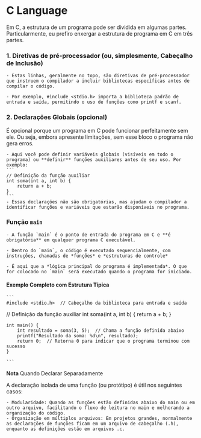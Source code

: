 # C Language

 Em C, a estrutura de um programa pode ser dividida em algumas partes. Particularmente, eu prefiro enxergar a estrutura de programa em C em três partes.

### 1. Diretivas de pré-processador (ou, simplesmente, Cabeçalho de Inclusão)

    - Estas linhas, geralmente no topo, são diretivas de pré-processador que instruem o compilador a incluir bibliotecas específicas antes de compilar o código.

    - Por exemplo, #include <stdio.h> importa a biblioteca padrão de entrada e saída, permitindo o uso de funções como printf e scanf.

### 2. Declarações Globais (opcional)
É opcional porque um programa em C pode funcionar perfeitamente sem ele. Ou seja, embora apresente limitações, sem esse bloco o programa não gera erros.

    - Aqui você pode definir variáveis globais (visíveis em todo o programa) ou **definir** funções auxiliares antes de seu uso. Por exemplo:
    ```
    // Definição da função auxiliar
    int soma(int a, int b) {
        return a + b;
    }
    ```
    - Essas declarações não são obrigatórias, mas ajudam o compilador a identificar funções e variáveis que estarão disponíveis no programa.

### Função `main`

    - A função `main` é o ponto de entrada do programa em C e **é obrigatória** em qualquer programa C executável.

    - Dentro do `main`, o código é executado sequencialmente, com instruções, chamadas de *funções* e *estruturas de controle*

    - É aqui que a *lógica principal do programa é implementada*. O que for colocado no `main` será executado quando o programa for iniciado.

#### Exemplo Completo com Estrutura Típica
    ```
    #include <stdio.h>  // Cabeçalho da biblioteca para entrada e saída

   // Definição da função auxiliar
    int soma(int a, int b) {
        return a + b;
    }

    int main() {
        int resultado = soma(3, 5);  // Chama a função definida abaixo
        printf("Resultado da soma: %d\n", resultado);
        return 0;  // Retorna 0 para indicar que o programa terminou com sucesso
    }

    ```
**Nota**
Quando Declarar Separadamente

A declaração isolada de uma função (ou protótipo) é útil nos seguintes casos:

    - Modularidade: Quando as funções estão definidas abaixo do main ou em outro arquivo, facilitando o fluxo de leitura no main e melhorando a organização do código.
    - Organização em múltiplos arquivos: Em projetos grandes, normalmente as declarações de funções ficam em um arquivo de cabeçalho (.h), enquanto as definições estão em arquivos .c.